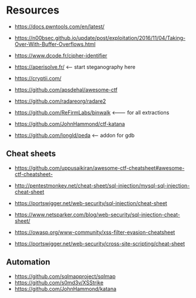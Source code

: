Resources
=========


* https://docs.pwntools.com/en/latest/
* https://n00bsec.github.io/update/post/exploitation/2016/11/04/Taking-Over-With-Buffer-Overflows.html
* https://www.dcode.fr/cipher-identifier
* https://aperisolve.fr/ <-- start steganography here
* https://cryptii.com/
* https://github.com/apsdehal/awesome-ctf
* https://github.com/radareorg/radare2
* https://github.com/ReFirmLabs/binwalk <--- for all extractions
* https://github.com/JohnHammond/ctf-katana

* https://github.com/longld/peda <-- addon for gdb

Cheat sheets
------------

* https://github.com/uppusaikiran/awesome-ctf-cheatsheet#awesome-ctf-cheatsheet-


* http://pentestmonkey.net/cheat-sheet/sql-injection/mysql-sql-injection-cheat-sheet
* https://portswigger.net/web-security/sql-injection/cheat-sheet
* https://www.netsparker.com/blog/web-security/sql-injection-cheat-sheet/

* https://owasp.org/www-community/xss-filter-evasion-cheatsheet
* https://portswigger.net/web-security/cross-site-scripting/cheat-sheet


Automation
----------

* https://github.com/sqlmapproject/sqlmap
* https://github.com/s0md3v/XSStrike
* https://github.com/JohnHammond/katana
